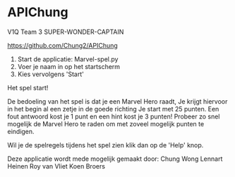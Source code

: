 # APIChung
V1Q Team 3
SUPER-WONDER-CAPTAIN

https://github.com/Chung2/APIChung

1. Start de applicatie: Marvel-spel.py
2. Voer je naam in op het startscherm
3. Kies vervolgens 'Start'

Het spel start!

De bedoeling van het spel is dat je een Marvel Hero raadt, Je krijgt hiervoor in het begin al een zetje in de goede richting
Je start met 25 punten. Een fout antwoord kost je 1 punt en een hint kost je 3 punten!
Probeer zo snel mogelijk de Marvel Hero te raden om met zoveel mogelijk punten te eindigen.

Wil je de spelregels tijdens het spel zien klik dan op de 'Help' knop.


Deze applicatie wordt mede mogelijk gemaakt door:
Chung Wong
Lennart Heinen
Roy van Vliet
Koen Broers

